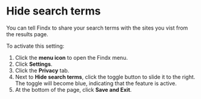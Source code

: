 # Hide search terms

You can tell Findx to share your search terms with the sites you vist from the results page.


To activate this setting:

1. Click the **menu icon** to open the Findx menu.
2. Click **Settings**.
3. Click the **Privacy** tab.
4. Next to **Hide search terms**, click the toggle button to slide it to the right. The toggle will become blue, indicating that the feature is active.
5. At the bottom of the page, click **Save and Exit**.
